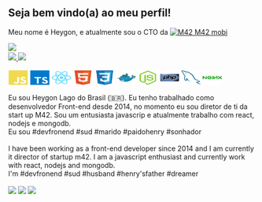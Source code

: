 ## Seja bem vindo(a) ao meu perfil!

Meu nome é Heygon, e atualmente sou o CTO da <a href="http://m42mobi.com"><img alt="M42" src="http://m42mobi.com/site/images/m42.png" width="40"> M42 mobi</a>

<div  style="display: inline_block">
  <img src="https://media.giphy.com/media/PiQejEf31116URju4V/source.gif" />
</div>
<div  style="display: inline_block">
  <a href="https://github.com/heygon">
  <img height="180em" src="https://github-readme-stats.vercel.app/api?username=heygon&show_icons=true&theme=dracula&include_all_commits=true&count_private=true"/>
  <img height="180em" src="https://github-readme-stats.vercel.app/api/top-langs/?username=heygon&layout=compact&langs_count=7&theme=dracula"/>
  </a>
</div>
<div style="display: inline_block">
  <br>
  <img align="center" height="30" width="40" src="https://raw.githubusercontent.com/devicons/devicon/master/icons/javascript/javascript-plain.svg">
  <img align="center" height="30" width="40" src="https://raw.githubusercontent.com/devicons/devicon/master/icons/typescript/typescript-plain.svg">
  <img align="center" height="30" width="40" src="https://raw.githubusercontent.com/devicons/devicon/master/icons/react/react-original.svg">
  <img align="center" height="30" width="40" src="https://raw.githubusercontent.com/devicons/devicon/master/icons/html5/html5-original.svg">
  <img align="center" height="30" width="40" src="https://raw.githubusercontent.com/devicons/devicon/master/icons/css3/css3-original.svg">
  <img align="center" height="30" width="40" src="https://raw.githubusercontent.com/devicons/devicon/master/icons/docker/docker-original.svg">
  <img align="center" height="30" width="40" src="https://raw.githubusercontent.com/devicons/devicon/master/icons/nodejs/nodejs-original.svg">
  <img align="center" height="30" width="40" src="https://raw.githubusercontent.com/devicons/devicon/master/icons/php/php-original.svg">
  <img align="center" height="30" width="40" src="https://raw.githubusercontent.com/devicons/devicon/master/icons/mysql/mysql-original.svg">
  <img align="center" height="30" width="40" src="https://raw.githubusercontent.com/devicons/devicon/master/icons/nginx/nginx-original.svg">
  


  
</div>

<br/>
Eu sou Heygon Lago do Brasil (🇧🇷). Eu tenho trabalhado como desenvolvedor Front-end desde 2014, no momento eu sou diretor de ti da start up M42. Sou um entusiasta javascrip e atualmente trabalho com react, nodejs e mongodb.<br/>
Eu sou #devfronend #sud #marido #paidohenry #sonhador

<br/>
<br/>
I have been working as a front-end developer since 2014 and I am currently it director of startup m42. I am a javascript enthusiast and currently work with react, nodejs and mongodb.<br/>
I'm #devfronend #sud #husband #henry'sfather #dreamer

<br/>
<br/>
<div> 
  <a href = "mailto:heygonn@gmail.com"><img src="https://img.shields.io/badge/-Gmail-%23333?style=for-the-badge&logo=gmail&logoColor=white" target="_blank"></a>
  <a href="https://www.linkedin.com/in/heygon-andrade-51b3b623/" target="_blank"><img src="https://img.shields.io/badge/-LinkedIn-%230077B5?style=for-the-badge&logo=linkedin&logoColor=white" target="_blank"></a>
  <a href="https://www.instagram.com/oheygon/" target="_blank"><img src="https://img.shields.io/badge/-Instagram-red?style=for-the-badge&logo=instagram&logoColor=white" target="_blank"></a>
 
</div>
